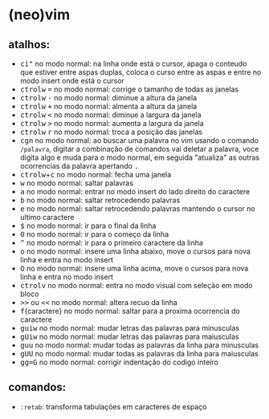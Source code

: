 (neo)vim
=============

atalhos:
------------------------------------
* <kbd>c</kbd><kbd>i</kbd><kbd>"</kbd> no modo normal: na linha onde
está o cursor, apaga o conteudo que estiver entre aspas duplas, coloca
o curso entre as aspas e entre no modo insert
onde está o cursor
* <kbd>ctrol</kbd><kbd>w</kbd> <kbd>=</kbd> no modo normal: corrige o tamanho de todas as janelas
* <kbd>ctrol</kbd><kbd>w</kbd> <kbd>-</kbd> no modo normal: diminue a altura da janela
* <kbd>ctrol</kbd><kbd>w</kbd> <kbd>+</kbd> no modo normal: almenta a altura da janela
* <kbd>ctrol</kbd><kbd>w</kbd> <kbd><</kbd> no modo normal: diminue a largura da janela
* <kbd>ctrol</kbd><kbd>w</kbd> <kbd>></kbd> no modo normal: aumenta a largura da janela
* <kbd>ctrol</kbd><kbd>w</kbd> <kbd>r</kbd> no modo normal: troca a posição das janelas
* <kbd>c</kbd><kbd>g</kbd><kbd>n</kbd> no modo normal: ao buscar uma palavra no vim usando o comando `/palavra`,
digitar a combinação de comandos vai deletar a palavra, voce digita algo e muda para o modo normal,
em seguida "atualiza" as outras ocorrencias da palavra apertando <kbd>.</kbd>
* <kbd>ctrol</kbd><kbd>w</kbd>+<kbd>c</kbd> no modo normal: fecha uma janela
* <kbd>w</kbd> no modo normal: saltar palavras
* <kbd>a</kbd> no modo normal: entrar no modo insert do lado direito do caractere
* <kbd>b</kbd> no modo normal: saltar retrocedendo palavras
* <kbd>e</kbd> no modo normal: saltar retrocedendo palavras mantendo o cursor no ultimo caractere
* <kbd>$</kbd> no modo normal: ir para o final da linha
* <kbd>0</kbd> no modo normal: ir para o começo da linha
* <kbd>^</kbd> no modo normal: ir para o primeiro caractere da linha
* <kbd>o</kbd> no modo normal: insere uma linha abaixo, move o cursos para nova linha e entra no modo insert
* <kbd>O</kbd> no modo normal: insere uma linha acima, move o cursos para nova linha e entra no modo insert
* <kbd>ctrol</kbd><kbd>v</kbd> no modo normal: entra no modo visual com seleção em modo bloco
* <kbd>>></kbd> ou <kbd><<</kbd> no modo normal: altera recuo da linha
* <kbd>f</kbd>{caractere} no modo normal: saltar para a proxima ocorrencia do caractere
* <kbd>g</kbd><kbd>u</kbd><kbd>i</kbd><kbd>w</kbd> no modo normal: mudar letras das palavras para minusculas
* <kbd>g</kbd><kbd>U</kbd><kbd>i</kbd><kbd>w</kbd> no modo normal: mudar letras das palavras para maiusculas
* <kbd>g</kbd><kbd>u</kbd><kbd>u</kbd> no modo normal: mudar todas as palavras da linha para minusculas
* <kbd>g</kbd><kbd>U</kbd><kbd>U</kbd> no modo normal: mudar todas as palavras da linha para maiusculas
* <kbd>g</kbd><kbd>g</kbd><kbd>=</kbd><kbd>G</kbd> no modo normal: corrigir indentação do codigo inteiro

comandos:
---------
* `:retab`: transforma tabulações em caracteres de espaço
